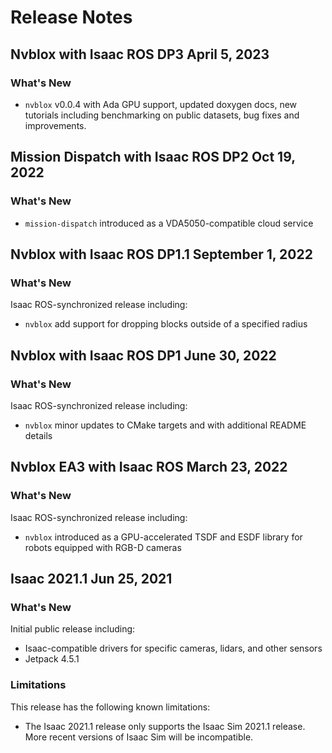 # Release Notes

## Nvblox with Isaac ROS DP3 April 5, 2023
### What's New
- `nvblox` v0.0.4 with Ada GPU support, updated doxygen docs, new tutorials including benchmarking on public datasets, bug fixes and improvements.

## Mission Dispatch with Isaac ROS DP2 Oct 19, 2022
### What's New
- `mission-dispatch` introduced as a VDA5050-compatible cloud service 

## Nvblox with Isaac ROS DP1.1 September 1, 2022
### What's New
Isaac ROS-synchronized release including:
- `nvblox` add support for dropping blocks outside of a specified radius

## Nvblox with Isaac ROS DP1 June 30, 2022
### What's New
Isaac ROS-synchronized release including:
- `nvblox` minor updates to CMake targets and with additional README details

## Nvblox EA3 with Isaac ROS March 23, 2022
### What's New
Isaac ROS-synchronized release including:
- `nvblox` introduced as a GPU-accelerated TSDF and ESDF library for robots equipped with RGB-D cameras 

## Isaac 2021.1 Jun 25, 2021
### What's New
Initial public release including:
- Isaac-compatible drivers for specific cameras, lidars, and other sensors 
- Jetpack 4.5.1

### Limitations
This release has the following known limitations:
- The Isaac 2021.1 release only supports the Isaac Sim 2021.1 release. More recent versions of Isaac Sim will be incompatible.

